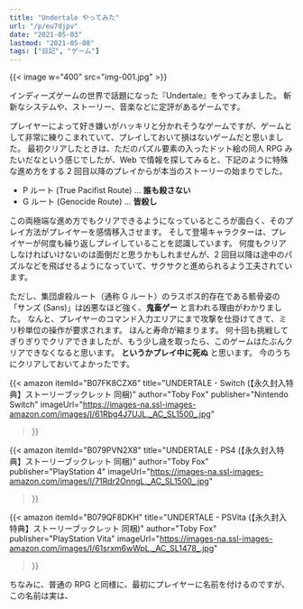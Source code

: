 ```yaml
---
title: "Undertale やってみた"
url: "/p/eu7djpv"
date: "2021-05-03"
lastmod: "2021-05-08"
tags: ["日記", "ゲーム"]
---
```


{{< image w="400" src="img-001.jpg" >}}

インディーズゲームの世界で話題になった『Undertale』をやってみました。
斬新なシステムや、ストーリー、音楽などに定評があるゲームです。

プレイヤーによって好き嫌いがハッキリと分かれそうなゲームですが、ゲームとして非常に練りこまれていて、プレイしておいて損はないゲームだと思いました。
最初クリアしたときは、ただのパズル要素の入ったドット絵の同人 RPG みたいだなという感じでしたが、Web で情報を探してみると、下記のように特殊な進め方をする 2 回目以降のプレイからが本当のストーリーの始まりでした。

- P ルート (True Pacifist Route) ... __誰も殺さない__
- G ルート (Genocide Route) ... __皆殺し__

この両極端な進め方でもクリアできるようになっているところが面白く、そのプレイ方法がプレイヤーを感情移入させます。
そして登場キャラクターは、プレイヤーが何度も繰り返しプレイしていることを認識しています。
何度もクリアしなければいけないのは面倒だと思うかもしれませんが、2 回目以降は途中のパズルなどを飛ばせるようになっていて、サクサクと進められるよう工夫されています。

ただし、集団虐殺ルート（通称 G ルート）のラスボス的存在である骸骨姿の「サンズ (Sans)」は凶悪なほど強く、__鬼畜ゲー__ と言われる理由がわかりました。
なんと、プレイヤーのコマンド入力エリアにまで攻撃を仕掛けてきて、ミリ秒単位の操作が要求されます。
ほんと寿命が縮まります。
何十回も挑戦してぎりぎりでクリアできましたが、もう少し歳を取ったら、このゲームはたぶんクリアできなくなると思います。
__というかプレイ中に死ぬ__ と思います。
今のうちにクリアしておいてよかったです。

{{< amazon
  itemId="B07FK8CZX6"
  title="UNDERTALE - Switch (【永久封入特典】ストーリーブックレット 同梱)"
  author="Toby Fox"
  publisher="Nintendo Switch"
  imageUrl="https://images-na.ssl-images-amazon.com/images/I/61Rbg4J7UJL._AC_SL1500_.jpg"
>}}

{{< amazon
  itemId="B079PVN2X8"
  title="UNDERTALE - PS4 (【永久封入特典】ストーリーブックレット 同梱)"
  author="Toby Fox"
  publisher="PlayStation 4"
  imageUrl="https://images-na.ssl-images-amazon.com/images/I/71Rdr2OnngL._AC_SL1500_.jpg"
>}}

{{< amazon
  itemId="B079QF8DKH"
  title="UNDERTALE - PSVita (【永久封入特典】ストーリーブックレット 同梱)"
  author="Toby Fox"
  publisher="PlayStation Vita"
  imageUrl="https://images-na.ssl-images-amazon.com/images/I/61srxm6wWpL._AC_SL1478_.jpg"
>}}

ちなみに、普通の RPG と同様に、最初にプレイヤーに名前を付けるのですが、この名前は実は、

